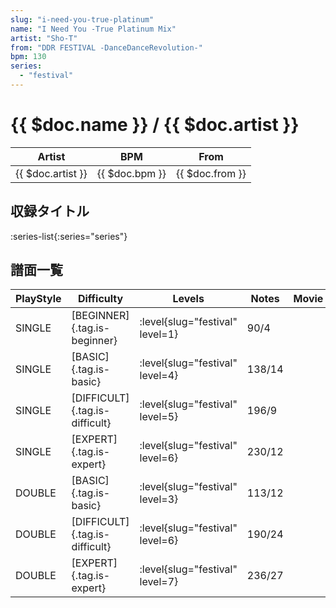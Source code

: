 ```yaml
---
slug: "i-need-you-true-platinum"
name: "I Need You -True Platinum Mix"
artist: "Sho-T"
from: "DDR FESTIVAL -DanceDanceRevolution-"
bpm: 130
series:
  - "festival"
---
```


# {{ $doc.name }} / {{ $doc.artist }}

|Artist|BPM|From|
|------|---|----|
|{{ $doc.artist }}|{{ $doc.bpm }}|{{ $doc.from }}|

## 収録タイトル

:series-list{:series="series"}

## 譜面一覧

|PlayStyle|Difficulty|Levels|Notes|Movie|
|---------|----------|------|-----|-----|
|SINGLE|[BEGINNER]{.tag.is-beginner}|:level{slug="festival" level=1}|90/4||
|SINGLE|[BASIC]{.tag.is-basic}|:level{slug="festival" level=4}|138/14||
|SINGLE|[DIFFICULT]{.tag.is-difficult}|:level{slug="festival" level=5}|196/9||
|SINGLE|[EXPERT]{.tag.is-expert}|:level{slug="festival" level=6}|230/12||
|DOUBLE|[BASIC]{.tag.is-basic}|:level{slug="festival" level=3}|113/12||
|DOUBLE|[DIFFICULT]{.tag.is-difficult}|:level{slug="festival" level=6}|190/24||
|DOUBLE|[EXPERT]{.tag.is-expert}|:level{slug="festival" level=7}|236/27||
